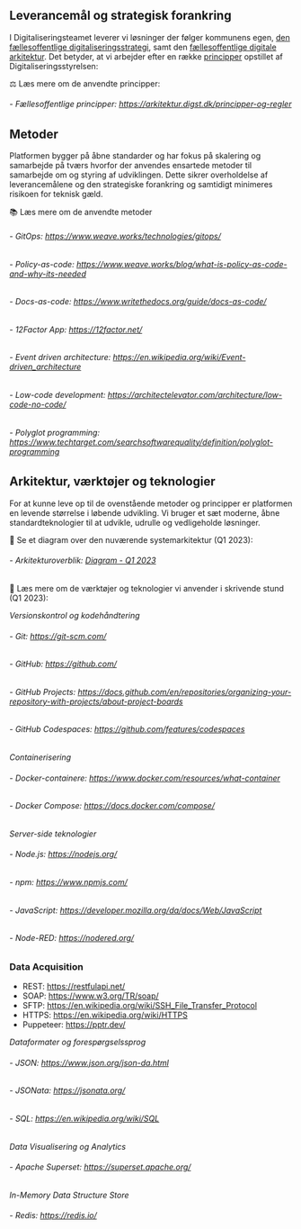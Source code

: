 ## Leverancemål og strategisk forankring

I Digitaliseringsteamet leverer vi løsninger der følger kommunens egen, [den fællesoffentlige digitaliseringsstrategi](https://digst.dk/strategier/den-faellesoffentlige-digitaliseringsstrategi/), samt den [fællesoffentlige digitale arkitektur](https://arkitektur.digst.dk/principper-og-regler). Det betyder, at vi arbejder efter en række [principper](https://arkitektur.digst.dk/principper-og-regler) opstillet af Digitaliseringsstyrelsen: 

⚖️ Læs mere om de anvendte principper:

###### - Fællesoffentlige principper: https://arkitektur.digst.dk/principper-og-regler

## Metoder 

Platformen bygger på åbne standarder og har fokus på skalering og samarbejde på tværs hvorfor der anvendes ensartede metoder til samarbejde om og styring af udviklingen.
Dette sikrer overholdelse af leverancemålene og den strategiske forankring og samtidigt minimeres risikoen for teknisk gæld.

📚 Læs mere om de anvendte metoder

###### - GitOps: https://www.weave.works/technologies/gitops/
###### - Policy-as-code: https://www.weave.works/blog/what-is-policy-as-code-and-why-its-needed
###### - Docs-as-code: https://www.writethedocs.org/guide/docs-as-code/
###### - 12Factor App: https://12factor.net/
###### - Event driven architecture: https://en.wikipedia.org/wiki/Event-driven_architecture
###### - Low-code development: https://architectelevator.com/architecture/low-code-no-code/
###### - Polyglot programming: https://www.techtarget.com/searchsoftwarequality/definition/polyglot-programming

## Arkitektur, værktøjer og teknologier

For at kunne leve op til de ovenstående metoder og principper er platformen en levende størrelse i løbende udvikling. Vi bruger et sæt moderne, åbne standardteknologier til at udvikle, udrulle og vedligeholde løsninger.

📗 Se et diagram over den nuværende systemarkitektur (Q1 2023):

###### - Arkitekturoverblik: [Diagram - Q1 2023](arkitektur-overblik.md)

🧰 Læs mere om de værktøjer og teknologier vi anvender i skrivende stund (Q1 2023):

*Versionskontrol og kodehåndtering*

###### - Git: https://git-scm.com/
###### - GitHub: https://github.com/
###### - GitHub Projects: https://docs.github.com/en/repositories/organizing-your-repository-with-projects/about-project-boards
###### - GitHub Codespaces: https://github.com/features/codespaces

*Containerisering*

###### - Docker-containere: https://www.docker.com/resources/what-container
###### - Docker Compose: https://docs.docker.com/compose/

*Server-side teknologier*

###### - Node.js: https://nodejs.org/
###### - npm: https://www.npmjs.com/
###### - JavaScript: https://developer.mozilla.org/da/docs/Web/JavaScript
###### - Node-RED: https://nodered.org/

### Data Acquisition

- REST: https://restfulapi.net/
- SOAP: https://www.w3.org/TR/soap/
- SFTP: https://en.wikipedia.org/wiki/SSH_File_Transfer_Protocol
- HTTPS: https://en.wikipedia.org/wiki/HTTPS
- Puppeteer: https://pptr.dev/

*Dataformater og forespørgselssprog*

###### - JSON: https://www.json.org/json-da.html
###### - JSONata: https://jsonata.org/
###### - SQL: https://en.wikipedia.org/wiki/SQL

*Data Visualisering og Analytics*

###### - Apache Superset: https://superset.apache.org/

*In-Memory Data Structure Store*

###### - Redis: https://redis.io/

